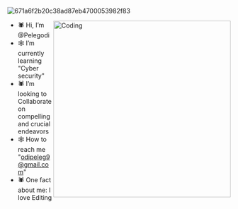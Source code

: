 ![671a6f2b20c38ad87eb4700053982f83](https://github.com/Pelegodi/Pelegodi/assets/162023391/650d6c20-26f8-44cf-8528-28fb613d22d4)

 <img align="right" alt="Coding" width="400" src="https://github.com/Pelegodi/Pelegodi/assets/162023391/d13cc9b3-d268-42d0-a837-27e6fc69b6fa">

 
- 🕷 Hi, I’m @Pelegodi        
- 🕸 I’m currently learning "Cyber security"
- 🕷 I’m looking to Collaborate on compelling and crucial endeavors                            
- 🕸 How to reach me "odipeleg9@gmail.com"                                                                                                                        
- 🕷 One fact about me: I love Editing

                                                                    
                                                          





